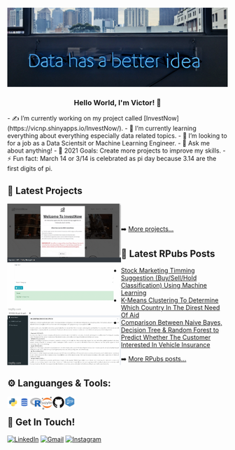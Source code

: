 ![](https://github.com/VictorNugraha/VictorNugraha/blob/main/banner.png)
<h3 align = "center">
Hello World, I'm Victor! 👋
</h3>
- ✍ I’m currently working on my project called [InvestNow](https://vicnp.shinyapps.io/InvestNow/).
- 🌱 I’m currently learning everything about everything especially data related topics.
- 🔭 I’m looking to for a job as a Data Scientsit or Machine Learning Engineer.
- 💬 Ask me about anything!
- 🥅 2021 Goals: Create more projects to improve my skills.
- ⚡ Fun fact: March 14 or 3/14 is celebrated as pi day because 3.14 are the first digits of pi.

## 📑 Latest Projects

<img align="left" alt="invest" width="260px" src="https://github.com/VictorNugraha/InvestNow-stock-buy-sell-hold-classification/blob/main/InvestNow_gif.gif" />
<img align="left" alt="api" width="260px" src="https://github.com/VictorNugraha/CAPSTONE-NER_FlaskAPI/blob/main/rest_api_gif.gif" />
<img align="left" alt="faang" width="260px" src="https://github.com/VictorNugraha/Shiny-Dashboard-FAANG_Stock/blob/main/faang_dashboard.gif" />
<br><br>

➡️ [More projects...](https://github.com/VictorNugraha?tab=repositories)
<br>

## 📕 Latest RPubs Posts

- [Stock Marketing Timming Suggestion (Buy/Sell/Hold Classification) Using Machine Learning](https://rpubs.com/VicNP/stock-market-timing-suggest)
- [K-Means Clustering To Determine Which Country In The Direst Need Of Aid](https://rpubs.com/VicNP/uml-kmeans-clustering)
- [Comparison Between Naive Bayes, Decision Tree & Random Forest to Predict Whether The Customer Interested In Vehicle Insurance](https://rpubs.com/VicNP/lbb-cm2)

➡️ [More RPubs posts...](https://rpubs.com/VicNP)

## ⚙️ Languanges & Tools:

<img align="left" alt="python" width="26px" src="https://raw.githubusercontent.com/github/explore/80688e429a7d4ef2fca1e82350fe8e3517d3494d/topics/python/python.png" />
<img align="left" alt="SQL" width="26px" src="https://raw.githubusercontent.com/github/explore/80688e429a7d4ef2fca1e82350fe8e3517d3494d/topics/sql/sql.png" />
<img align="left" alt="R" width="26px" src="https://raw.githubusercontent.com/github/explore/80688e429a7d4ef2fca1e82350fe8e3517d3494d/topics/r/r.png" />
<img align="left" alt="jupyter" width="26px" src="https://github.com/VictorNugraha/VictorNugraha/blob/main/jn.png" />
<img align="left" alt="GitHub" width="26px" src="https://raw.githubusercontent.com/github/explore/78df643247d429f6cc873026c0622819ad797942/topics/github/github.png" />
<img align="left" alt="shiny" width="26px" src="https://github.com/VictorNugraha/VictorNugraha/blob/main/shiny.png" />
<br>

## 👀 Get In Touch!

<a href="https://www.linkedin.com/in/victor-nugraha-baa694160/" target="_blank"><img src="https://img.shields.io/badge/LinkedIn-%230077B5.svg?&style=flat-square&logo=linkedin&logoColor=white" alt="LinkedIn"></a>
<a href="mailto:victor.nugraha37@gmail.com"><img alt="Gmail" src="https://img.shields.io/badge/Gmail-D14836?style=flat&logo=gmail&logoColor=white" /></a> 
<a href="https://www.instagram.com/vicnp10/" target="_blank"><img src="https://img.shields.io/badge/Instagram-%23E4405F.svg?&style=flat-square&logo=instagram&logoColor=white" alt="Instagram"></a>

<br />

[instagram]: https://www.instagram.com/vicnp10/
[linkedin]: https://www.linkedin.com/in/victor-nugraha-baa694160/

